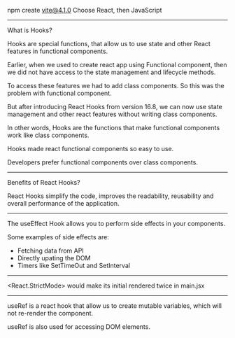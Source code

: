 npm create vite@4.1.0
Choose React, then JavaScript

---

What is Hooks?

Hooks are special functions, that allow us to use state and other React features in functional components.

Earlier, when we used to create react app using Functional component, then we did not have access to the state management and lifecycle methods.

To access these features we had to add class components. So this was the problem with functional component.

But after introducing React Hooks from version 16.8, we can now use state management and other react features without writing class components.

In other words, Hooks are the functions that make functional components work like class components.

Hooks made react functional components so easy to use.

Developers prefer functional components over class components.

---

Benefits of React Hooks?

React Hooks simplify the code, improves the readability, reusability and overall performance of the application.

---

The useEffect Hook allows you to perform side effects in your components.

Some examples of side effects are:

- Fetching data from API
- Directly upating the DOM
- Timers like SetTimeOut and SetInterval

---

<React.StrictMode> would make its initial rendered twice in main.jsx

---

useRef is a react hook that allow us to create mutable variables, which will not re-render the component.

useRef is also used for accessing DOM elements.
